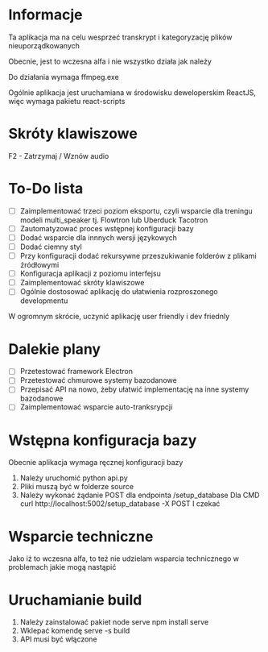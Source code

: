 # Informacje
Ta aplikacja ma na celu wesprzeć transkrypt i kategoryzację plików nieuporządkowanych

Obecnie, jest to wczesna alfa i nie wszystko działa jak należy

Do działania wymaga ffmpeg.exe

Ogólnie aplikacja jest uruchamiana w środowisku deweloperskim ReactJS, więc wymaga pakietu react-scripts

# Skróty klawiszowe
F2 - Zatrzymaj / Wznów audio

# To-Do lista
- [ ] Zaimplementować trzeci poziom eksportu, czyli wsparcie dla treningu modeli multi_speaker tj. Flowtron lub Uberduck Tacotron
- [ ] Zautomatyzować proces wstępnej konfiguracji bazy
- [ ] Dodać wsparcie dla innnych wersji językowych
- [ ] Dodać ciemny styl
- [ ] Przy konfiguracji dodać rekursywne przeszukiwanie folderów z plikami źródłowymi
- [ ] Konfiguracja aplikacji z poziomu interfejsu
- [ ] Zaimplementować skróty klawiszowe
- [ ] Ogólnie dostosować aplikację do ułatwienia rozproszonego developmentu

W ogromnym skrócie, uczynić aplikację user friendly i dev friednly

# Dalekie plany
- [ ] Przetestować framework Electron
- [ ] Przetestować chmurowe systemy bazodanowe
- [ ] Przepisać API na nowo, żeby ułatwić implementację na inne systemy bazodanowe
- [ ] Zaimplementować wsparcie auto-tranksrypcji

# Wstępna konfiguracja bazy
Obecnie aplikacja wymaga ręcznej konfiguracji bazy
1. Należy uruchomić python api.py
2. Pliki muszą być w folderze source
3. Należy wykonać żądanie POST dla endpointa /setup_database
Dla CMD
curl http://localhost:5002/setup_database -X POST
I czekać

# Wsparcie techniczne
Jako iż to wczesna alfa, to też nie udzielam wsparcia technicznego w problemach jakie mogą nastąpić

# Uruchamianie build
1. Należy zainstalować pakiet node serve
npm install serve
2. Wklepać komendę serve -s build
3. API musi być włączone
